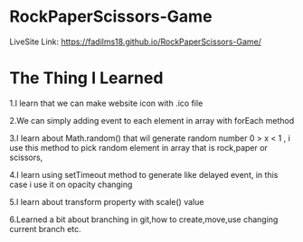 # RockPaperScissors-Game

LiveSite Link:
https://fadilms18.github.io/RockPaperScissors-Game/

# The Thing I Learned
1.I learn that we can make website icon with .ico file

2.We can simply adding event to each element in array with forEach method

3.I learn about Math.random() that wil generate random number 0 > x < 1  , i use this method to pick random element in array that is rock,paper or scissors,

4.I learn using setTimeout method to generate like delayed event, in this case i use it on opacity changing

5.I learn about transform property with scale() value

6.Learned a bit about branching in git,how to create,move,use changing current branch etc.
